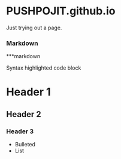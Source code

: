 # PUSHPOJIT.github.io
Just trying out a page.

### Markdown

***markdown

Syntax highlighted code block

# Header 1
## Header 2
### Header 3

 - Bulleted
 - List
 
